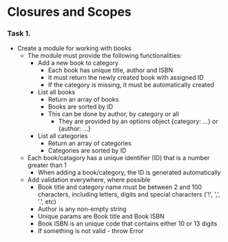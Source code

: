 Closures and Scopes
==================================

### Task 1.

*	Create a module for working with books
	*	The module must provide the following functionalities:
		*	Add a new book to category
			*	Each book has unique title, author and ISBN
			*	It must return the newly created book with assigned ID
			*	If the category is missing, it must be automatically created
		*	List all books
			*	Return an array of books 
			*	Books are sorted by ID
			*	This can be done by author, by category or all
				*	They are provided by an options object {category: ...} or {author: ...}			
		*	List all categories
			*	Return an array of categories
			*	Categories are sorted by ID
	*	Each book/catagory has a unique identifier (ID) that is a number greater than 1
		*	When adding a book/category, the ID is generated automatically
	*	Add validation everywhere, where possible
		*	Book title and category name must be between 2 and 100 characters, including letters, digits and special characters ('!', ',', '.', etc)
		*	Author is any non-empty string
		*	Unique params are Book title and Book ISBN
		*	Book ISBN is an unique code that contains either 10 or 13 digits
		*	If something is not valid - throw Error